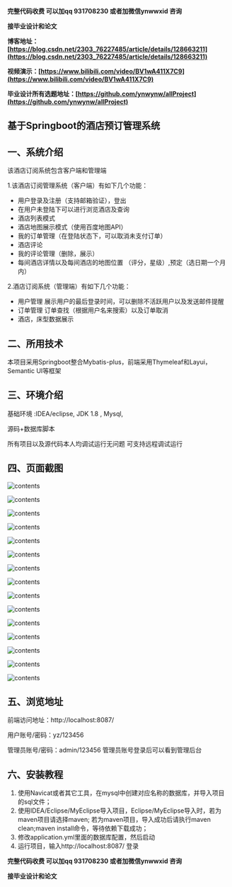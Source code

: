 **完整代码收费  可以加qq 931708230 或者加微信ynwwxid 咨询**

**接毕业设计和论文**

**博客地址：[https://blog.csdn.net/2303_76227485/article/details/128663211](https://blog.csdn.net/2303_76227485/article/details/128663211)**

**视频演示：[https://www.bilibili.com/video/BV1wA411X7C9](https://www.bilibili.com/video/BV1wA411X7C9)**

**毕业设计所有选题地址：[https://github.com/ynwynw/allProject](https://github.com/ynwynw/allProject)**

## 基于Springboot的酒店预订管理系统

## 一、系统介绍

该酒店订阅系统包含客户端和管理端

1.该酒店订阅管理系统（客户端）有如下几个功能：
- 用户登录及注册（支持邮箱验证），登出
- 在用户未登陆下可以进行浏览酒店及查询
- 酒店列表模式
- 酒店地图展示模式（使用百度地图API）
- 我的订单管理（在登陆状态下，可以取消未支付订单）
- 酒店评论
- 我的评论管理（删除，展示）
- 每间酒店详情以及每间酒店的地图位置 （评分，星级）,预定（选日期一个月内）


2.酒店订阅系统（管理端）有如下几个功能：
- 用户管理
  展示用户的最后登录时间，可以删除不活跃用户以及发送邮件提醒
- 订单管理
  订单查找（根据用户名来搜索）以及订单取消
- 酒店，床型数据展示

## 二、所用技术

本项目采用Springboot整合Mybatis-plus，前端采用Thymeleaf和Layui，Semantic UI等框架


## 三、环境介绍

基础环境 :IDEA/eclipse, JDK 1.8 , Mysql,

源码+数据库脚本

所有项目以及源代码本人均调试运行无问题 可支持远程调试运行

## 四、页面截图

![contents](./picture/picture1.png)

![contents](./picture/picture2.png)

![contents](./picture/picture3.png)

![contents](./picture/picture4.png)

![contents](./picture/picture15.png)

![contents](./picture/picture5.png)

![contents](./picture/picture6.png)

![contents](./picture/picture7.png)

![contents](./picture/picture8.png)

![contents](./picture/picture9.png)

![contents](./picture/picture10.png)

![contents](./picture/picture11.png)

![contents](./picture/picture12.png)

![contents](./picture/picture13.png)

![contents](./picture/picture14.png)


## 五、浏览地址

前端访问地址：http://localhost:8087/

用户账号/密码：yz/123456

管理员账号/密码：admin/123456  管理员账号登录后可以看到管理后台



## 六、安装教程

1. 使用Navicat或者其它工具，在mysql中创建对应名称的数据库，并导入项目的sql文件；
2. 使用IDEA/Eclipse/MyEclipse导入项目，Eclipse/MyEclipse导入时，若为maven项目请选择maven;
   若为maven项目，导入成功后请执行maven clean;maven install命令，等待依赖下载成功；
3. 修改application.yml里面的数据库配置，然后启动
4. 运行项目，输入http://localhost:8087/ 登录



**完整代码收费  可以加qq 931708230 或者加微信ynwwxid 咨询**

**接毕业设计和论文**

